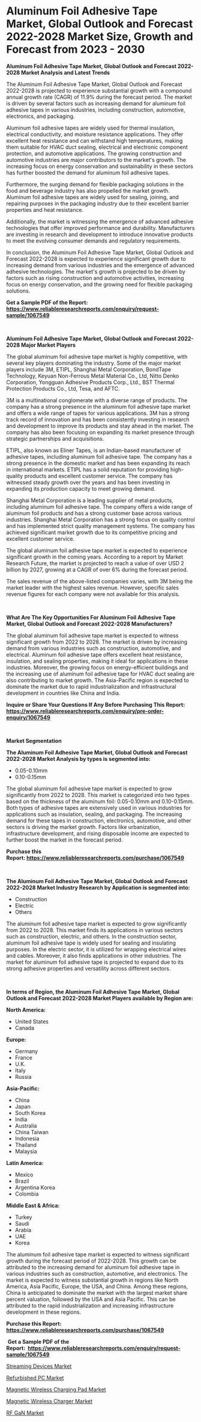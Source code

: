 <p><h1>Aluminum Foil Adhesive Tape Market, Global Outlook and Forecast 2022-2028 Market Size, Growth and Forecast from 2023 - 2030</h1></p><p><strong>Aluminum Foil Adhesive Tape Market, Global Outlook and Forecast 2022-2028 Market Analysis and Latest Trends</strong></p>
<p><p>The Aluminum Foil Adhesive Tape Market, Global Outlook and Forecast 2022-2028 is projected to experience substantial growth with a compound annual growth rate (CAGR) of 11.9% during the forecast period. The market is driven by several factors such as increasing demand for aluminum foil adhesive tapes in various industries, including construction, automotive, electronics, and packaging.</p><p>Aluminum foil adhesive tapes are widely used for thermal insulation, electrical conductivity, and moisture resistance applications. They offer excellent heat resistance and can withstand high temperatures, making them suitable for HVAC duct sealing, electrical and electronic component protection, and automotive applications. The growing construction and automotive industries are major contributors to the market's growth. The increasing focus on energy conservation and sustainability in these sectors has further boosted the demand for aluminum foil adhesive tapes.</p><p>Furthermore, the surging demand for flexible packaging solutions in the food and beverage industry has also propelled the market growth. Aluminum foil adhesive tapes are widely used for sealing, joining, and repairing purposes in the packaging industry due to their excellent barrier properties and heat resistance.</p><p>Additionally, the market is witnessing the emergence of advanced adhesive technologies that offer improved performance and durability. Manufacturers are investing in research and development to introduce innovative products to meet the evolving consumer demands and regulatory requirements.</p><p>In conclusion, the Aluminum Foil Adhesive Tape Market, Global Outlook and Forecast 2022-2028 is expected to experience significant growth due to increasing demand from various industries and the emergence of advanced adhesive technologies. The market's growth is projected to be driven by factors such as rising construction and automotive activities, increasing focus on energy conservation, and the growing need for flexible packaging solutions.</p></p>
<p><strong>Get a Sample PDF of the Report:&nbsp; <a href="https://www.reliableresearchreports.com/enquiry/request-sample/1067549">https://www.reliableresearchreports.com/enquiry/request-sample/1067549</a></strong></p>
<p>&nbsp;</p>
<p><strong>Aluminum Foil Adhesive Tape Market, Global Outlook and Forecast 2022-2028 Major Market Players</strong></p>
<p><p>The global aluminum foil adhesive tape market is highly competitive, with several key players dominating the industry. Some of the major market players include 3M, ETIPL, Shanghai Metal Corporation, BondTape Technology, Keyuan Non-Ferrous Metal Material Co., Ltd, Nitto Denko Corporation, Yongguan Adhesive Products Corp., Ltd., BST Thermal Protection Products Co., Ltd, Tesa, and AFTC.</p><p>3M is a multinational conglomerate with a diverse range of products. The company has a strong presence in the aluminum foil adhesive tape market and offers a wide range of tapes for various applications. 3M has a strong track record of innovation and has been consistently investing in research and development to improve its products and stay ahead in the market. The company has also been focusing on expanding its market presence through strategic partnerships and acquisitions.</p><p>ETIPL, also known as Eliner Tapes, is an Indian-based manufacturer of adhesive tapes, including aluminum foil adhesive tape. The company has a strong presence in the domestic market and has been expanding its reach in international markets. ETIPL has a solid reputation for providing high-quality products and excellent customer service. The company has witnessed steady growth over the years and has been investing in expanding its production capacity to meet growing demand.</p><p>Shanghai Metal Corporation is a leading supplier of metal products, including aluminum foil adhesive tape. The company offers a wide range of aluminum foil products and has a strong customer base across various industries. Shanghai Metal Corporation has a strong focus on quality control and has implemented strict quality management systems. The company has achieved significant market growth due to its competitive pricing and excellent customer service.</p><p>The global aluminum foil adhesive tape market is expected to experience significant growth in the coming years. According to a report by Market Research Future, the market is projected to reach a value of over USD 2 billion by 2027, growing at a CAGR of over 6% during the forecast period.</p><p>The sales revenue of the above-listed companies varies, with 3M being the market leader with the highest sales revenue. However, specific sales revenue figures for each company were not available for this analysis.</p></p>
<p>&nbsp;</p>
<p><strong>What Are The Key Opportunities For Aluminum Foil Adhesive Tape Market, Global Outlook and Forecast 2022-2028 Manufacturers?</strong></p>
<p><p>The global aluminum foil adhesive tape market is expected to witness significant growth from 2022 to 2028. The market is driven by increasing demand from various industries such as construction, automotive, and electrical. Aluminum foil adhesive tape offers excellent heat resistance, insulation, and sealing properties, making it ideal for applications in these industries. Moreover, the growing focus on energy-efficient buildings and the increasing use of aluminum foil adhesive tape for HVAC duct sealing are also contributing to market growth. The Asia-Pacific region is expected to dominate the market due to rapid industrialization and infrastructural development in countries like China and India.</p></p>
<p><strong>Inquire or Share Your Questions If Any Before Purchasing This Report: <a href="https://www.reliableresearchreports.com/enquiry/pre-order-enquiry/1067549">https://www.reliableresearchreports.com/enquiry/pre-order-enquiry/1067549</a></strong></p>
<p>&nbsp;</p>
<p><strong>Market Segmentation</strong></p>
<p><strong>The Aluminum Foil Adhesive Tape Market, Global Outlook and Forecast 2022-2028 Market Analysis by types is segmented into:</strong></p>
<p><ul><li>0.05-0.10mm</li><li>0.10-0.15mm</li></ul></p>
<p><p>The global aluminum foil adhesive tape market is expected to grow significantly from 2022 to 2028. This market is categorized into two types based on the thickness of the aluminum foil: 0.05-0.10mm and 0.10-0.15mm. Both types of adhesive tapes are extensively used in various industries for applications such as insulation, sealing, and packaging. The increasing demand for these tapes in construction, electronics, automotive, and other sectors is driving the market growth. Factors like urbanization, infrastructure development, and rising disposable income are expected to further boost the market in the forecast period.</p></p>
<p><strong>Purchase this Report:&nbsp;<a href="https://www.reliableresearchreports.com/purchase/1067549">https://www.reliableresearchreports.com/purchase/1067549</a></strong></p>
<p>&nbsp;</p>
<p><strong>The Aluminum Foil Adhesive Tape Market, Global Outlook and Forecast 2022-2028 Market Industry Research by Application is segmented into:</strong></p>
<p><ul><li>Construction</li><li>Electric</li><li>Others</li></ul></p>
<p><p>The aluminum foil adhesive tape market is expected to grow significantly from 2022 to 2028. This market finds its applications in various sectors such as construction, electric, and others. In the construction sector, aluminum foil adhesive tape is widely used for sealing and insulating purposes. In the electric sector, it is utilized for wrapping electrical wires and cables. Moreover, it also finds applications in other industries. The market for aluminum foil adhesive tape is projected to expand due to its strong adhesive properties and versatility across different sectors.</p></p>
<p>&nbsp;</p>
<p><strong>In terms of Region, the Aluminum Foil Adhesive Tape Market, Global Outlook and Forecast 2022-2028 Market Players available by Region are:</strong></p>
<p>
    <p> <strong> North America: </strong>
        <ul>
            <li>United States</li>
            <li>Canada</li>
        </ul>
        </p> 
    <p> <strong> Europe: </strong>
        <ul>
            <li>Germany</li>
            <li>France</li>
            <li>U.K.</li>
            <li>Italy</li>
            <li>Russia</li>
        </ul>
        </p> 
    <p> <strong> Asia-Pacific: </strong>
        <ul>
            <li>China</li>
            <li>Japan</li>
            <li>South Korea</li>
            <li>India</li>
            <li>Australia</li>
            <li>China Taiwan</li>
            <li>Indonesia</li>
            <li>Thailand</li>
            <li>Malaysia</li>
        </ul>
        </p> 
    <p> <strong> Latin America: </strong>
        <ul>
            <li>Mexico</li>
            <li>Brazil</li>
            <li>Argentina Korea</li>
            <li>Colombia</li>
        </ul>
        </p> 
    <p> <strong> Middle East & Africa: </strong>
        <ul>
            <li>Turkey</li>
            <li>Saudi</li>
            <li>Arabia</li>
            <li>UAE</li>
            <li>Korea</li>
        </ul>
    </p>
    </p>
<p><p>The aluminum foil adhesive tape market is expected to witness significant growth during the forecast period of 2022-2028. This growth can be attributed to the increasing demand for aluminum foil adhesive tape in various industries such as construction, automotive, and electronics. The market is expected to witness substantial growth in regions like North America, Asia Pacific, Europe, the USA, and China. Among these regions, China is anticipated to dominate the market with the largest market share percent valuation, followed by the USA and Asia Pacific. This can be attributed to the rapid industrialization and increasing infrastructure development in these regions.</p></p>
<p><strong>Purchase this Report: <a href="https://www.reliableresearchreports.com/purchase/1067549">https://www.reliableresearchreports.com/purchase/1067549</a></strong></p>
<p>&nbsp;<strong>Get a Sample PDF of the Report:&nbsp;&nbsp;<a href="https://www.reliableresearchreports.com/enquiry/request-sample/1067549">https://www.reliableresearchreports.com/enquiry/request-sample/1067549</a></strong></p>
<p><strong></strong></p>
<p><p><a href="https://medium.com/@aashish.reportprime2/streaming-devices-market-size-growth-forecast-2023-2030-f9259891b37f">Streaming Devices Market</a></p><p><a href="https://www.reportprime.com/refurbished-pc-r5765">Refurbished PC Market</a></p><p><a href="https://www.linkedin.com/pulse/magnetic-wireless-charging-pad-market-size-2023-2030-global-onehc/">Magnetic Wireless Charging Pad Market</a></p><p><a href="https://www.linkedin.com/pulse/magnetic-wireless-charger-market-share-amp-new-trends-analysis-bcz0c/">Magnetic Wireless Charger Market</a></p><p><a href="https://medium.com/@krish.reportprime/rf-gan-market-size-growth-forecast-2023-2030-074d3ef76613">RF GaN Market</a></p></p>